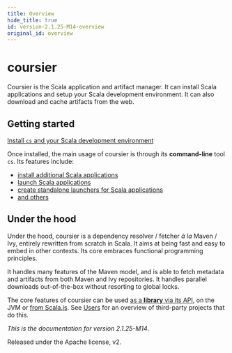 ```yaml
---
title: Overview
hide_title: true
id: version-2.1.25-M14-overview
original_id: overview
---
```


# coursier

Coursier is the Scala application and artifact manager.
It can install Scala applications and setup your Scala development environment.
It can also download and cache artifacts from the web.

## Getting started

[Install `cs` and your Scala development environment](cli-installation.md)

Once installed, the main usage of coursier is through its **command-line** tool `cs`.
Its features include:

- [install additional Scala applications](cli-install.md)
- [launch Scala applications](cli-launch.md)
- [create standalone launchers for Scala applications](cli-bootstrap.md)
- [and others](cli-overview.md)

## Under the hood

Under the hood, coursier is a dependency resolver / fetcher *à la* Maven / Ivy, entirely
rewritten from scratch in Scala. It aims at being fast and easy to embed
in other contexts. Its core embraces functional programming principles.

It handles many features of the Maven model, and is able to fetch metadata and
artifacts from both Maven and Ivy repositories. It handles parallel downloads
out-of-the-box without resorting to global locks.

The core features of coursier can be used [as a **library** via its API](api.md), on the JVM or [from Scala.js](api-scala-js.md).
See [Users](overview-in-the-wild.md) for an overview of third-party projects that do this.

*This is the documentation for version 2.1.25-M14*.



Released under the Apache license, v2.
